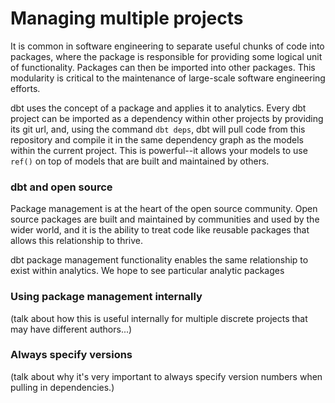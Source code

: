 # Managing multiple projects #

It is common in software engineering to separate useful chunks of code into packages, where the package is responsible for providing some logical unit of functionality. Packages can then be imported into other packages. This modularity is critical to the maintenance of large-scale software engineering efforts.

dbt uses the concept of a package and applies it to analytics. Every dbt project can be imported as a dependency within other projects by providing its git url, and, using the command `dbt deps`, dbt will pull code from this repository and compile it in the same dependency graph as the models within the current project. This is powerful--it allows your models to use `ref()` on top of models that are built and maintained by others.

### dbt and open source ###

Package management is at the heart of the open source community. Open source packages are built and maintained by communities and used by the wider world, and it is the ability to treat code like reusable packages that allows this relationship to thrive.

dbt package management functionality enables the same relationship to exist within analytics. We hope to see particular analytic packages


### Using package management internally ###

(talk about how this is useful internally for multiple discrete projects that may have different authors...)


### Always specify versions ###

(talk about why it's very important to always specify version numbers when pulling in dependencies.)
